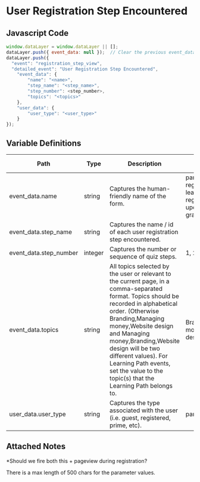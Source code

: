 # User Registration Step Encountered

### 

## Javascript Code
```js
window.dataLayer = window.dataLayer || [];
dataLayer.push({ event_data: null });  // Clear the previous event_data object.
dataLayer.push({
  "event": "registration_step_view",
  "detailed_event": "User Registration Step Encountered",
    "event_data": {
        "name": "<name>",
        "step_name": "<step_name>",
        "step_number": <step_number>,
        "topics": "<topics>"
    },
    "user_data": {
        "user_type": "<user_type>"
    }
});
```

## Variable Definitions

|Path|Type|Description|Example|Pattern|Min Length|Max Length|Minimum|Maximum|Multiple Of|
| --- | --- | --- | --- | --- | --- | --- | --- | --- | --- |
|event_data.name|string|Captures the human-friendly name of the form.|partner registration, learner registration, profile update, superbowl grant, etc|||||||
|event_data.step_name|string|Captures the name \/ id of each user registration step encountered.||||||||
|event_data.step_number|integer|Captures the number or sequence of quiz steps.|1, 2, 3, 4||||1|||
|event_data.topics|string|All topics selected by the user or relevant to the current page, in a comma-separated format. Topics should be recorded in alphabetical order. \(Otherwise Branding,Managing money,Website design and Managing money,Branding,Website design will be two different values\). For Learning Path events, set the value to the topic\(s\) that the Learning Path belongs to.|Branding,Managing money,Website design|||||||
|user_data.user_type|string|Captures the type associated with the user \(i.e. guest, registered, prime, etc\).|partner, learner|||||||

## Attached Notes

<p>*Should we fire both this + pageview during registration?</p>
<p>There is a max length of 500 chars for the parameter values.</p>
